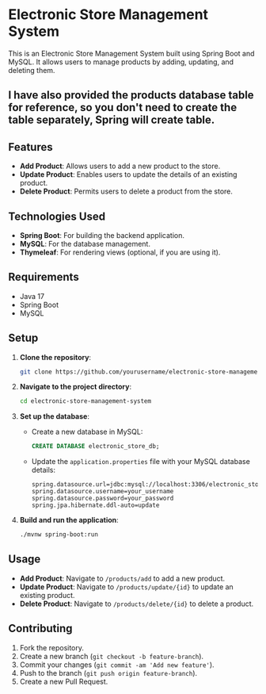 # Electronic Store Management System

This is an Electronic Store Management System built using Spring Boot and MySQL. It allows users to manage products by adding, updating, and deleting them.
## I have also provided the products database table for reference, so you don't need to create the table separately, Spring will create table.

## Features

- **Add Product**: Allows users to add a new product to the store.
- **Update Product**: Enables users to update the details of an existing product.
- **Delete Product**: Permits users to delete a product from the store.

## Technologies Used

- **Spring Boot**: For building the backend application.
- **MySQL**: For the database management.
- **Thymeleaf**: For rendering views (optional, if you are using it).

## Requirements

- Java 17
- Spring Boot
- MySQL

## Setup

1. **Clone the repository**:
    ```bash
    git clone https://github.com/yourusername/electronic-store-management-system.git
    ```
    
2. **Navigate to the project directory**:
    ```bash
    cd electronic-store-management-system
    ```
    
3. **Set up the database**:
    - Create a new database in MySQL:
        ```sql
        CREATE DATABASE electronic_store_db;
        ```
    - Update the `application.properties` file with your MySQL database details:
        ```properties
        spring.datasource.url=jdbc:mysql://localhost:3306/electronic_store_db
        spring.datasource.username=your_username
        spring.datasource.password=your_password
        spring.jpa.hibernate.ddl-auto=update
        ```

4. **Build and run the application**:
    ```bash
    ./mvnw spring-boot:run
    ```

## Usage

- **Add Product**: Navigate to `/products/add` to add a new product.
- **Update Product**: Navigate to `/products/update/{id}` to update an existing product.
- **Delete Product**: Navigate to `/products/delete/{id}` to delete a product.

## Contributing

1. Fork the repository.
2. Create a new branch (`git checkout -b feature-branch`).
3. Commit your changes (`git commit -am 'Add new feature'`).
4. Push to the branch (`git push origin feature-branch`).
5. Create a new Pull Request.


